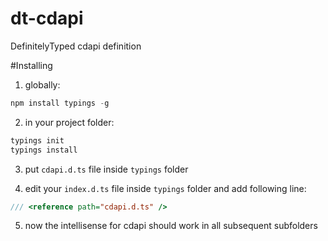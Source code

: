 # dt-cdapi
DefinitelyTyped cdapi definition

#Installing

1. globally:
 ```javascript
 npm install typings -g
 ```

2. in your project folder:
 ```javascript
 typings init
 typings install
 ```

3. put `cdapi.d.ts` file inside `typings` folder

4. edit your `index.d.ts` file inside `typings` folder and add following line:
 ```typescript
 /// <reference path="cdapi.d.ts" />
 ```

5. now the intellisense for cdapi should work in all subsequent subfolders

